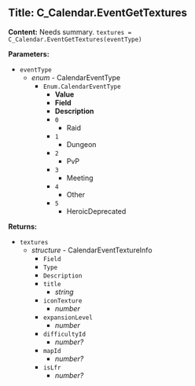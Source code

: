 ## Title: C_Calendar.EventGetTextures

**Content:**
Needs summary.
`textures = C_Calendar.EventGetTextures(eventType)`

**Parameters:**
- `eventType`
  - *enum* - CalendarEventType
    - `Enum.CalendarEventType`
      - **Value**
      - **Field**
      - **Description**
      - `0`
        - Raid
      - `1`
        - Dungeon
      - `2`
        - PvP
      - `3`
        - Meeting
      - `4`
        - Other
      - `5`
        - HeroicDeprecated

**Returns:**
- `textures`
  - *structure* - CalendarEventTextureInfo
    - `Field`
    - `Type`
    - `Description`
    - `title`
      - *string*
    - `iconTexture`
      - *number*
    - `expansionLevel`
      - *number*
    - `difficultyId`
      - *number?*
    - `mapId`
      - *number?*
    - `isLfr`
      - *number?*